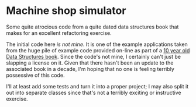 Machine shop simulator
======================

Some quite atrocious code from a quite dated data structures book that makes for an excellent refactoring exercise.

The initial code here _is not mine_. It is one of the example applications taken from the huge pile of example code provided on-line as part of a [10 year old Data Structures book](http://www.cise.ufl.edu/~sahni/dsaaj/). Since the code's not mine, I certainly can't just be slapping a license on it. Given that there hasn't been an update to the associated book in a decade, I'm hoping that no one is feeling terribly possessive of this code.

I'll at least add some tests and turn it into a proper project; I may also split it out into separate classes since that's not a terribly exciting or instructive exercise.
